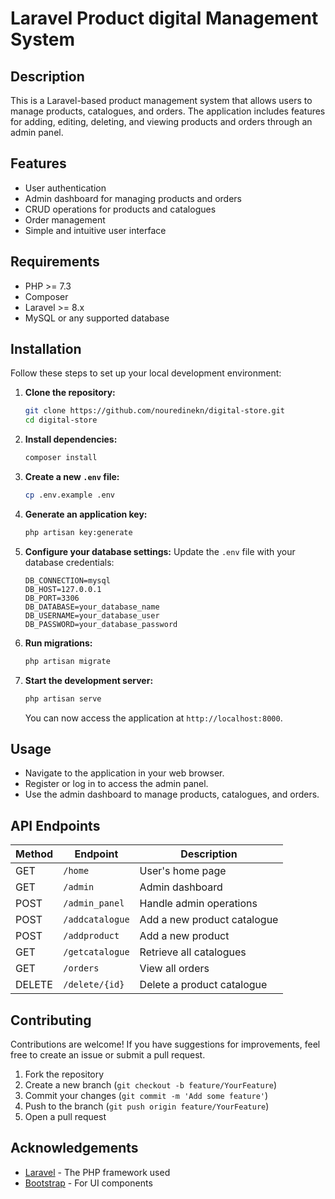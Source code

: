 
# Laravel Product digital Management System

## Description

This is a Laravel-based product management system that allows users to manage products, catalogues, and orders. The application includes features for adding, editing, deleting, and viewing products and orders through an admin panel.

## Features

- User authentication
- Admin dashboard for managing products and orders
- CRUD operations for products and catalogues
- Order management
- Simple and intuitive user interface

## Requirements

- PHP >= 7.3
- Composer
- Laravel >= 8.x
- MySQL or any supported database

## Installation

Follow these steps to set up your local development environment:

1. **Clone the repository:**
   ```bash
   git clone https://github.com/nouredinekn/digital-store.git
   cd digital-store
   ```

2. **Install dependencies:**
   ```bash
   composer install
   ```

3. **Create a new `.env` file:**
   ```bash
   cp .env.example .env
   ```

4. **Generate an application key:**
   ```bash
   php artisan key:generate
   ```

5. **Configure your database settings:**
   Update the `.env` file with your database credentials:
   ```env
   DB_CONNECTION=mysql
   DB_HOST=127.0.0.1
   DB_PORT=3306
   DB_DATABASE=your_database_name
   DB_USERNAME=your_database_user
   DB_PASSWORD=your_database_password
   ```

6. **Run migrations:**
   ```bash
   php artisan migrate
   ```

7. **Start the development server:**
   ```bash
   php artisan serve
   ```
   You can now access the application at `http://localhost:8000`.

## Usage

- Navigate to the application in your web browser.
- Register or log in to access the admin panel.
- Use the admin dashboard to manage products, catalogues, and orders.

## API Endpoints

| Method | Endpoint                     | Description                               |
|--------|------------------------------|-------------------------------------------|
| GET    | `/home`                      | User's home page                         |
| GET    | `/admin`                     | Admin dashboard                          |
| POST   | `/admin_panel`               | Handle admin operations                  |
| POST   | `/addcatalogue`              | Add a new product catalogue              |
| POST   | `/addproduct`                | Add a new product                        |
| GET    | `/getcatalogue`              | Retrieve all catalogues                  |
| GET    | `/orders`                    | View all orders                          |
| DELETE | `/delete/{id}`               | Delete a product catalogue               |

## Contributing

Contributions are welcome! If you have suggestions for improvements, feel free to create an issue or submit a pull request.

1. Fork the repository
2. Create a new branch (`git checkout -b feature/YourFeature`)
3. Commit your changes (`git commit -m 'Add some feature'`)
4. Push to the branch (`git push origin feature/YourFeature`)
5. Open a pull request


## Acknowledgements

- [Laravel](https://laravel.com) - The PHP framework used
- [Bootstrap](https://getbootstrap.com) - For UI components

